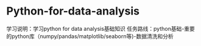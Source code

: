 # Python-for-data-analysis
学习说明：学习python for data analysis基础知识  任务路线：python基础-重要的python库（numpy/pandas/matplotlib/seaborn等)-数据清洗和分析
